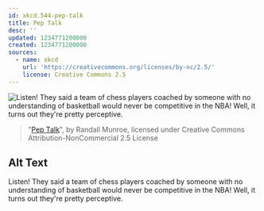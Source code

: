 ```yaml
---
id: xkcd.544-pep-talk
title: Pep Talk
desc: ''
updated: 1234771200000
created: 1234771200000
sources:
  - name: xkcd
    url: 'https://creativecommons.org/licenses/by-nc/2.5/'
    license: Creative Commons 2.5
---
```

![Listen!  They said a team of chess players coached by someone with no understanding of basketball would never be competitive in the NBA!  Well, it turns out they're pretty perceptive.](https://imgs.xkcd.com/comics/pep_talk.png)
> "[Pep Talk](https://xkcd.com/544/)", by Randall Munroe, licensed under Creative Commons Attribution-NonCommercial 2.5 License

## Alt Text
Listen!  They said a team of chess players coached by someone with no understanding of basketball would never be competitive in the NBA!  Well, it turns out they're pretty perceptive.
